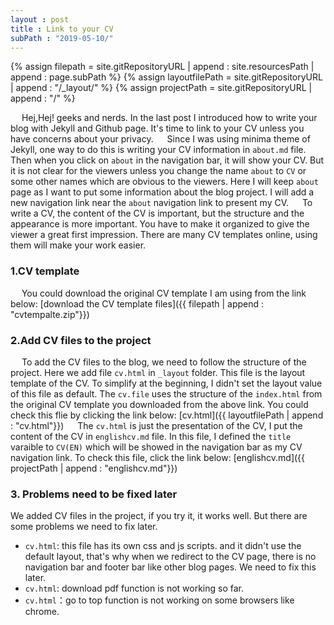 ```yaml
---
layout : post
title : Link to your CV
subPath : "2019-05-10/"
---
```


{% assign filepath = site.gitRepositoryURL | append : site.resourcesPath | append : page.subPath %}
{% assign layoutfilePath = site.gitRepositoryURL | append : "/\_layout/" %}
{% assign projectPath = site.gitRepositoryURL | append : "/" %}

&emsp; Hej,Hej! geeks and nerds. In the last post I introduced how to write your blog with Jekyll and Github page. It's time to link to your CV unless you have concerns about your privacy.
&emsp; Since I was using minima theme of Jekyll, one way to do this is writing your CV information in `about.md` file. Then when you click on `about` in the navigation bar, it will show your CV. But it is not clear for the viewers unless you change the name `about` to `CV` or some other names which are obvious to the viewers. Here I will keep `about ` page as I want to put some information about the blog project. I will add a new navigation link near the `about` navigation link to present my CV.
&emsp; To write a CV, the content of the CV is important, but the structure and the appearance is more important. You have to make it organized to give the viewer a great first impression. There are many CV templates online, using them will make your work easier.
### 1.CV template
&emsp; You could download the original CV template I am using from the link below:
[download the CV template files]({{ filepath | append : "cvtempalte.zip"}})

### 2.Add CV files to the project
&emsp; To add the CV files to the blog, we need to follow the structure of the project. Here we add file `cv.html` in `_layout` folder. This file is the layout template of the CV. To simplify at the beginning, I didn't set the layout value of this file as default. The `cv.file` uses the structure of the `index.html` from the original CV template you downloaded from the above link. You could check this flie by clicking the link below:
[cv.html]({{ layoutfilePath | append : "cv.html"}})
&emsp; The `cv.html` is just the presentation of the CV, I put the content of the CV in `englishcv.md` file. In this file, I defined the `title` varaible to `CV(EN)` which will be showed in the navigation bar as my CV navigation link.
To check this file, click the link below:
[englishcv.md]({{ projectPath | append : "englishcv.md"}})
### 3. Problems need to be fixed later
We added CV files in the project, if you try it, it works well. But there are some problems we need to fix later.
- `cv.html`: this file has its own css and js scripts. and it didn't use the default layout, that's why when we redirect to the CV page, there is no navigation bar and footer bar like other blog pages. We need to fix this later.
- `cv.html`: download pdf function is not working so far.
- `cv.html`：go to top function is not working on some browsers like chrome.
